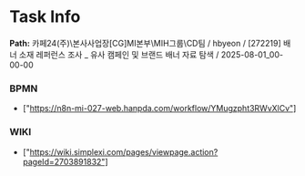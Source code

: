 # Task Info

**Path:** 카페24(주)\본사사업장\[CG]MI본부\MIH그룹\CD팀 / hbyeon / [272219] 배너 소재 레퍼런스 조사 _ 유사 캠페인 및 브랜드 배너 자료 탐색 / 2025-08-01_00-00-00

### BPMN
- ["https://n8n-mi-027-web.hanpda.com/workflow/YMugzpht3RWvXlCv"]

### WIKI
- ["https://wiki.simplexi.com/pages/viewpage.action?pageId=2703891832"]

